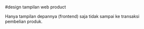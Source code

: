 #design tampilan web product

Hanya tampilan depannya (frontend) saja tidak sampai ke transaksi pembelian produk.